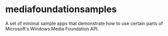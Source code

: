 # mediafoundationsamples
A  set of minimal sample apps that demonstrate how to use certain parts of Microsoft's Windows Media Foundation API.
